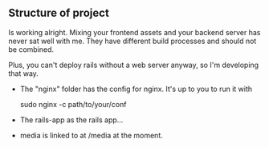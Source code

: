 Structure of project
------

Is working alright. Mixing your frontend assets and your backend server has never sat well with me. They have different build processes and should not be combined.

Plus, you can't deploy rails without a web server anyway, so I'm developing that way.


- The "nginx" folder has the config for nginx. It's up to you to run it with

    sudo nginx -c path/to/your/conf

- The rails-app as the rails app...
- media is linked to at /media at the moment.
